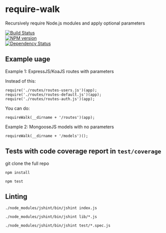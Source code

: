 require-walk
============

Recursively require Node.js modules and apply optional parameters

[![Build Status](https://travis-ci.org/rudijs/require-walk.svg?branch=master)](https://travis-ci.org/rudijs/require-walk)  
[![NPM version](https://badge.fury.io/js/require-walk.svg)](http://badge.fury.io/js/require-walk)  
[![Dependency Status](https://gemnasium.com/rudijs/require-walk.svg)](https://gemnasium.com/rudijs/require-walk)

## Example uage

Example 1: ExpressJS/KoaJS routes with parameters

Instead of this:

    require('./routes/routes-users.js')(app);
    require('./routes/routes-default.js')(app);
    require('./routes/routes-auth.js')(app);

You can do:

    requireWalk(__dirname + '/routes')(app);

Example 2: MongooseJS models with no parameters

    requireWalk(__dirname + '/models')();

## Tests with code coverage report in `test/coverage`

git clone the full repo

`npm install`

`npm test`

## Linting

`./node_modules/jshint/bin/jshint index.js`
 
`./node_modules/jshint/bin/jshint lib/*.js` 

`./node_modules/jshint/bin/jshint test/*.spec.js`
